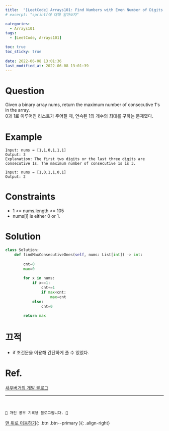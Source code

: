 ```yaml
---
title:  "[LeetCode] Arrays101: Find Numbers with Even Number of Digits "
# excerpt: "sprintf에 대해 알아보자"

categories:
  - Arrays101
tags:
  - [LeetCode, Arrays101]

toc: true
toc_sticky: true
 
date: 2022-06-08 13:01:36
last_modified_at: 2022-06-08 13:01:39
---
```


# Question
Given a binary array nums, return the maximum number of consecutive 1's in the array.<br>
0과 1로 이루어진 리스트가 주어질 때, 연속된 1의 개수의 최대를 구하는 문제였다.

# Example
```
Input: nums = [1,1,0,1,1,1]
Output: 3
Explanation: The first two digits or the last three digits are consecutive 1s. The maximum number of consecutive 1s is 3.
```
```
Input: nums = [1,0,1,1,0,1]
Output: 2
```

# Constraints
- 1 <= nums.length <= 105
- nums[i] is either 0 or 1.

# Solution
```py   
class Solution:
    def findMaxConsecutiveOnes(self, nums: List[int]) -> int:
        
        cnt=0
        max=0
        
        for x in nums:
            if x==1:
                cnt+=1
                if max<cnt:
                    max=cnt
            else:
                cnt=0
                
        return max
```

# 끄적
- if 조건문을 이용해 간단하게 풀 수 있었다. 

# Ref.
[새우버거의 개발 블로그](https://shrimp-burger.tistory.com/141)

***
<br>

    💛 개인 공부 기록용 블로그입니다. 👻

[맨 위로 이동하기](#){: .btn .btn--primary }{: .align-right}